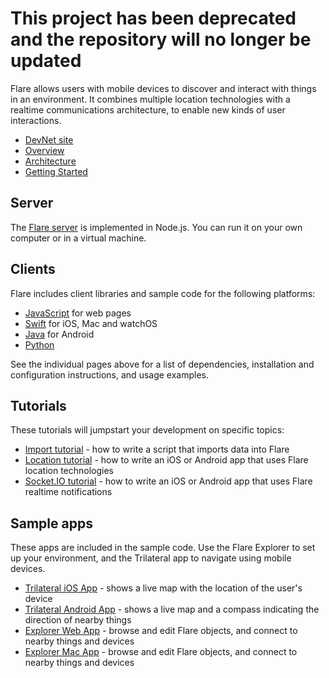 # This project has been deprecated and the repository will no longer be updated

Flare allows users with mobile devices to discover and interact with things in an environment. It combines multiple location technologies with a realtime communications architecture, to enable new kinds of user interactions. 

- [DevNet site](http://developer.cisco.com/site/flare/)
- [Overview](http://developer.cisco.com/site/flare/discover/overview/)
- [Architecture](http://developer.cisco.com/site/flare/discover/architecture/)
- [Getting Started](http://developer.cisco.com/site/flare/discover/gettingstarted/)

## Server

The [Flare server](server/) is implemented in Node.js. You can run it on your own computer or in a virtual machine. 

## Clients

Flare includes client libraries and sample code for the following platforms:

- [JavaScript](server/public/) for web pages
- [Swift](swift/) for iOS, Mac and watchOS
- [Java](java/) for Android
- [Python](python/)

See the individual pages above for a list of dependencies, installation and configuration instructions, and usage examples.

## Tutorials

These tutorials will jumpstart your development on specific topics:

- [Import tutorial](http://developer.cisco.com/site/flare/learn/import-tutorial/) - how to write a script that imports data into Flare
- [Location tutorial](http://developer.cisco.com/site/flare/learn/location-tutorial/) - how to write an iOS or Android app that uses Flare location technologies
- [Socket.IO tutorial](http://developer.cisco.com/site/flare/learn/socketio-tutorial/) - how to write an iOS or Android app that uses Flare realtime notifications

## Sample apps

These apps are included in the sample code. Use the Flare Explorer to set up your environment, and the Trilateral app to navigate using mobile devices.

- [Trilateral iOS App](http://developer.cisco.com/site/flare/learn/trilateral-ios/) - shows a live map with the location of the user's device
- [Trilateral Android App](http://developer.cisco.com/site/flare/learn/trilateral-android/) - shows a live map and a compass indicating the direction of nearby things
- [Explorer Web App](http://developer.cisco.com/site/flare/learn/explorer-web/) - browse and edit Flare objects, and connect to nearby things and devices
- [Explorer Mac App](http://developer.cisco.com/site/flare/learn/explorer-mac/) - browse and edit Flare objects, and connect to nearby things and devices
